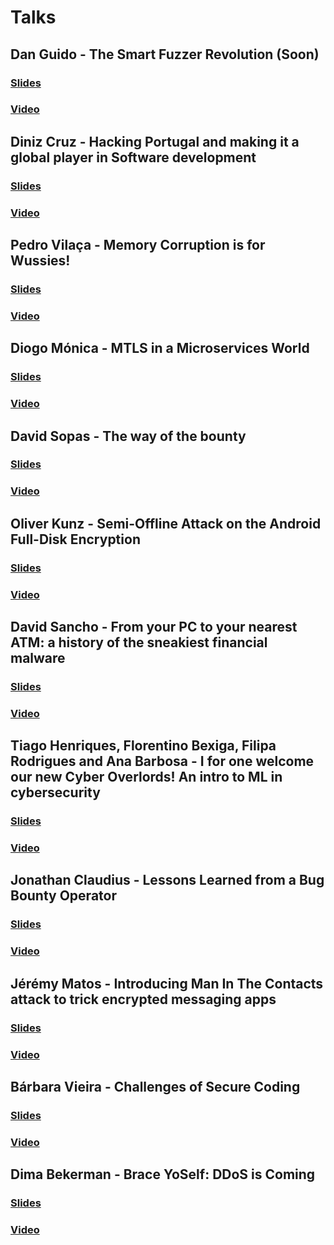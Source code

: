 # Talks

## Dan Guido - The Smart Fuzzer Revolution (Soon)
### [Slides](#)
### [Video](#)
## Diniz Cruz - Hacking Portugal and making it a global player in Software development
### [Slides](https://github.com/DinisCruz/Book_Hacking_Portugal/tree/4c299681c72d88e2c5ff70d9f1f78e76ee231d0a)
### [Video](https://www.youtube.com/watch?v=gYuKs30HxqE)
## Pedro Vilaça -  Memory Corruption is for Wussies!
### [Slides](https://github.com/bsideslisbon/2016/blob/master/talks/PedroVila%C3%A7a_Memory_Corruption_is_for_wussies.pdf)
### [Video](https://www.youtube.com/watch?v=6lu5c7FvHfw)
## Diogo Mónica - MTLS in a Microservices World
### [Slides](https://github.com/bsideslisbon/2016/blob/master/talks/DiogoMonica_MTLS_in_a_microservices_world.pdf)
### [Video](https://www.youtube.com/watch?v=apma_C24W58)
## David Sopas - The way of the bounty
### [Slides](https://github.com/bsideslisbon/2016/blob/master/talks/DavidSopas_the_way_of_the_bounty.pdf)
### [Video](https://www.youtube.com/watch?v=6cWHt-h78yYE)
## Oliver Kunz -  Semi-Offline Attack on the Android Full-Disk Encryption
### [Slides](https://github.com/bsideslisbon/2016/blob/master/talks/OliverKunz_Semi-Offline_Attacks_On_The_Android_Full-Disk_Encryption.pdf)
### [Video](https://www.youtube.com/watch?v=QpCWS5dM7eY)
## David Sancho -  From your PC to your nearest ATM: a history of the sneakiest financial malware
### [Slides](https://github.com/bsideslisbon/2016/blob/master/talks/DavidSancho_From_your_PC_to_your_nearest_ATM_a_history_of_the_sneakiest_financial_malware.pdf)
### [Video](https://www.youtube.com/watch?v=I-gUnW0apUQ)
## Tiago Henriques, Florentino Bexiga, Filipa Rodrigues and Ana Barbosa -  I for one welcome our new Cyber Overlords! An intro to ML in cybersecurity 
### [Slides](https://github.com/bsideslisbon/2016/blob/master/talks/TiagoHenriques_FlorentinoBexiga_FilipaRodrigues_AnaBarbosa_I_for_one_welcome_our_new_Cyber_Overlords!_An_introduction_to_the_use_of_machine_learning_in_cybersecurity.pdf)
### [Video](https://www.youtube.com/watch?v=yn3GO_wLeXE)
## Jonathan Claudius - Lessons Learned from a Bug Bounty Operator 
### [Slides](https://github.com/bsideslisbon/2016/blob/master/talks/JonathanClaudius_Lessons_Learned_from_a_Bug_Bounty_Operator.pdf)
### [Video](https://www.youtube.com/watch?v=qaubpT2tGG4)
## Jérémy Matos - Introducing Man In The Contacts attack to trick encrypted messaging apps
### [Slides](https://github.com/bsideslisbon/2016/blob/master/talks/JeremyMatos_Man_In_The_Contacts.pdf)
### [Video](https://www.youtube.com/watch?v=EaFGHVOHOLU)
## Bárbara Vieira - Challenges of Secure Coding
### [Slides](https://github.com/bsideslisbon/2016/blob/master/talks/BarbaraVieira_Challenges_of_Secure_Coding.pdf)
### [Video](https://www.youtube.com/watch?v=kWCEIXctyKE)
## Dima Bekerman - Brace YoSelf: DDoS is Coming
### [Slides](https://github.com/bsideslisbon/2016/blob/master/talks/DimaBekerman_Brace_YoSelf_DDoS_is_Coming.pdf)
### [Video](https://www.youtube.com/watch?v=2QJ7yGVxUXk)
